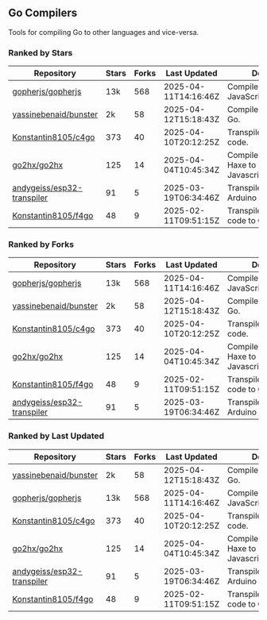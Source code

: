 ## Go Compilers

Tools for compiling Go to other languages and vice-versa.

### Ranked by Stars

| Repository | Stars | Forks | Last Updated | Description | 
|------------|-------|-------|--------------|-------------|
| [gopherjs/gopherjs](https://github.com/gopherjs/gopherjs) | 13k | 568 | 2025-04-11T14:16:46Z |  Compiler from Go to JavaScript. |
| [yassinebenaid/bunster](https://github.com/yassinebenaid/bunster) | 2k | 58 | 2025-04-12T15:18:43Z |  Compile shell scripts to Go. |
| [Konstantin8105/c4go](https://github.com/Konstantin8105/c4go) | 373 | 40 | 2025-04-10T20:12:25Z |  Transpile C code to Go code. |
| [go2hx/go2hx](https://github.com/go2hx/go2hx) | 125 | 14 | 2025-04-04T10:45:34Z |  Compiler from Go to Haxe to Javascript/C++/Java/C#. |
| [andygeiss/esp32-transpiler](https://github.com/andygeiss/esp32-transpiler) | 91 | 5 | 2025-03-19T06:34:46Z |  Transpile Go into Arduino code. |
| [Konstantin8105/f4go](https://github.com/Konstantin8105/f4go) | 48 | 9 | 2025-02-11T09:51:15Z |  Transpile FORTRAN 77 code to Go code. |

### Ranked by Forks

| Repository | Stars | Forks | Last Updated | Description | 
|------------|-------|-------|--------------|-------------|
| [gopherjs/gopherjs](https://github.com/gopherjs/gopherjs) | 13k | 568 | 2025-04-11T14:16:46Z |  Compiler from Go to JavaScript. |
| [yassinebenaid/bunster](https://github.com/yassinebenaid/bunster) | 2k | 58 | 2025-04-12T15:18:43Z |  Compile shell scripts to Go. |
| [Konstantin8105/c4go](https://github.com/Konstantin8105/c4go) | 373 | 40 | 2025-04-10T20:12:25Z |  Transpile C code to Go code. |
| [go2hx/go2hx](https://github.com/go2hx/go2hx) | 125 | 14 | 2025-04-04T10:45:34Z |  Compiler from Go to Haxe to Javascript/C++/Java/C#. |
| [Konstantin8105/f4go](https://github.com/Konstantin8105/f4go) | 48 | 9 | 2025-02-11T09:51:15Z |  Transpile FORTRAN 77 code to Go code. |
| [andygeiss/esp32-transpiler](https://github.com/andygeiss/esp32-transpiler) | 91 | 5 | 2025-03-19T06:34:46Z |  Transpile Go into Arduino code. |

### Ranked by Last Updated

| Repository | Stars | Forks | Last Updated | Description | 
|------------|-------|-------|--------------|-------------|
| [yassinebenaid/bunster](https://github.com/yassinebenaid/bunster) | 2k | 58 | 2025-04-12T15:18:43Z |  Compile shell scripts to Go. |
| [gopherjs/gopherjs](https://github.com/gopherjs/gopherjs) | 13k | 568 | 2025-04-11T14:16:46Z |  Compiler from Go to JavaScript. |
| [Konstantin8105/c4go](https://github.com/Konstantin8105/c4go) | 373 | 40 | 2025-04-10T20:12:25Z |  Transpile C code to Go code. |
| [go2hx/go2hx](https://github.com/go2hx/go2hx) | 125 | 14 | 2025-04-04T10:45:34Z |  Compiler from Go to Haxe to Javascript/C++/Java/C#. |
| [andygeiss/esp32-transpiler](https://github.com/andygeiss/esp32-transpiler) | 91 | 5 | 2025-03-19T06:34:46Z |  Transpile Go into Arduino code. |
| [Konstantin8105/f4go](https://github.com/Konstantin8105/f4go) | 48 | 9 | 2025-02-11T09:51:15Z |  Transpile FORTRAN 77 code to Go code. |

